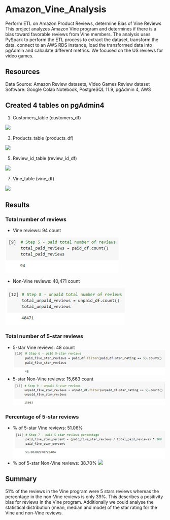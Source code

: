 # Amazon_Vine_Analysis
Perform ETL on Amazon Product Reviews, determine Bias of Vine Reviews
This project analyzes Amazon Vine program and determines if there is a bias toward favorable reviews from Vine members.
The analysis uses PySpark to perform the ETL process to extract the dataset, transform the data, connect to an AWS RDS instance, load the transformed data into pgAdmin and calculate different metrics.
We focused on the US reviews for video games.

## Resources
Data Source: Amazon Review datasets, Video Games Review dataset
Software: Google Colab Notebook, PostgreSQL 11.9, pgAdmin 4, AWS

## Created 4 tables on pgAdmin4
1. Customers_table (customers_df)

![](Images/customers_table.PNG)

3. Products_table (products_df)

![](Images/products_table.PNG)

5. Review_id_table (review_id_df)

![](Images/review_id_table.PNG)

7. Vine_table (vine_df)

![](Images/vine_table.PNG)

## Results
### Total number of reviews
  - Vine reviews: 94 count
  
 ![](Images/number_paid_reviews.PNG)
  - Non-Vine reviews: 40,471 count
  
 ![](Images/number_unpaid_reviews.PNG)
  
### Total number of 5-star reviews
- 5-star Vine reviews: 48 count
![](Images/5star_paid_reviews.PNG)
- 5-star Non-Vine reviews: 15,663 count
![](Images/5star_unpaid_reviews.PNG)
### Percentage of 5-star reviews
  - % of 5-star Vine reviews: 51.06%
![](Images/percentage_paid_reviews.PNG)
  - % pof 5-star Non-Vine reviews: 38.70%
![](Images/percentage_unpaid_reviews.PNG)

## Summary
51% of the reviews in the Vine program were 5 stars reviews whereas the percentage in the non-Vine reviews is only 39%. This describes a positivity bias for reviews in the Vine program.
Additionally we could analyse the statistical distribution (mean, median and mode) of the star rating for the Vine and non-Vine reviews.
